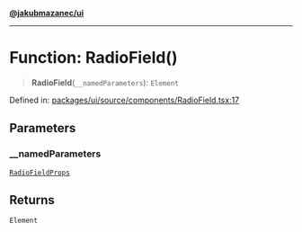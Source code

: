 [**@jakubmazanec/ui**](../README.md)

---

# Function: RadioField()

> **RadioField**(`__namedParameters`): `Element`

Defined in:
[packages/ui/source/components/RadioField.tsx:17](https://github.com/jakubmazanec/tools/blob/b189bd808f93a39eacbf7e401a82a754c5ce3b63/packages/ui/source/components/RadioField.tsx#L17)

## Parameters

### \_\_namedParameters

[`RadioFieldProps`](../type-aliases/RadioFieldProps.md)

## Returns

`Element`
